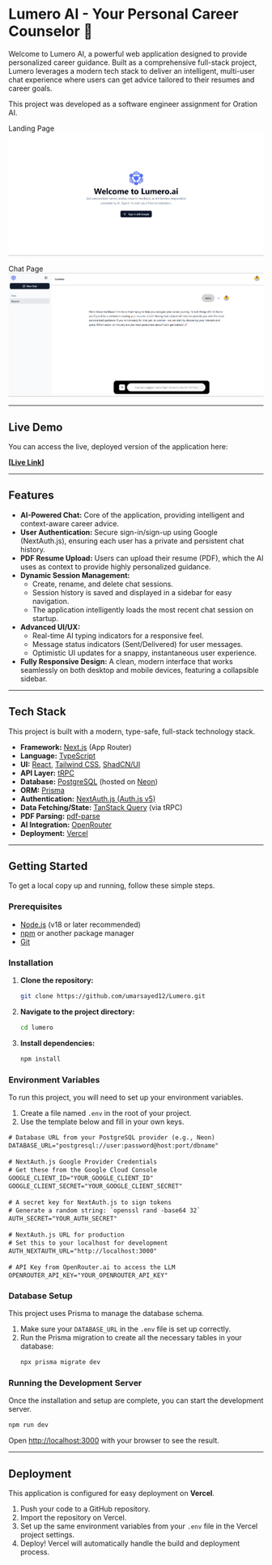# Lumero AI - Your Personal Career Counselor 🚀

Welcome to Lumero AI, a powerful web application designed to provide personalized career guidance. Built as a comprehensive full-stack project, Lumero leverages a modern tech stack to deliver an intelligent, multi-user chat experience where users can get advice tailored to their resumes and career goals.

This project was developed as a software engineer assignment for Oration AI.

Landing Page
![alt text](<Screenshot 2025-09-15 043528.png>)

Chat Page
![alt text](<Screenshot 2025-09-15 043512.png>)

---

## Live Demo

You can access the live, deployed version of the application here:

**[[Live Link](https://lumeroai.vercel.app/)]**

---

## Features

- **AI-Powered Chat:** Core of the application, providing intelligent and context-aware career advice.
- **User Authentication:** Secure sign-in/sign-up using Google (NextAuth.js), ensuring each user has a private and persistent chat history.
- **PDF Resume Upload:** Users can upload their resume (PDF), which the AI uses as context to provide highly personalized guidance.
- **Dynamic Session Management:**
  - Create, rename, and delete chat sessions.
  - Session history is saved and displayed in a sidebar for easy navigation.
  - The application intelligently loads the most recent chat session on startup.
- **Advanced UI/UX:**
  - Real-time AI typing indicators for a responsive feel.
  - Message status indicators (Sent/Delivered) for user messages.
  - Optimistic UI updates for a snappy, instantaneous user experience.
- **Fully Responsive Design:** A clean, modern interface that works seamlessly on both desktop and mobile devices, featuring a collapsible sidebar.

---

## Tech Stack

This project is built with a modern, type-safe, full-stack technology stack.

- **Framework:** [Next.js](https://nextjs.org/) (App Router)
- **Language:** [TypeScript](https://www.typescriptlang.org/)
- **UI:** [React](https://react.dev/), [Tailwind CSS](https://tailwindcss.com/), [ShadCN/UI](https://ui.shadcn.com/)
- **API Layer:** [tRPC](https://trpc.io/)
- **Database:** [PostgreSQL](https://www.postgresql.org/) (hosted on [Neon](https://neon.tech/))
- **ORM:** [Prisma](https://www.prisma.io/)
- **Authentication:** [NextAuth.js (Auth.js v5)](https://authjs.dev/)
- **Data Fetching/State:** [TanStack Query](https://tanstack.com/query/latest) (via tRPC)
- **PDF Parsing:** [pdf-parse](https://www.npmjs.com/package/pdf-parse)
- **AI Integration:** [OpenRouter](https://openrouter.ai/)
- **Deployment:** [Vercel](https://vercel.com/)

---

## Getting Started

To get a local copy up and running, follow these simple steps.

### Prerequisites

- [Node.js](https://nodejs.org/) (v18 or later recommended)
- [npm](https://www.npmjs.com/) or another package manager
- [Git](https://git-scm.com/)

### Installation

1.  **Clone the repository:**
    ```sh
    git clone https://github.com/umarsayed12/Lumero.git
    ```
2.  **Navigate to the project directory:**
    ```sh
    cd lumero
    ```
3.  **Install dependencies:**
    ```sh
    npm install
    ```

### Environment Variables

To run this project, you will need to set up your environment variables.

1.  Create a file named `.env` in the root of your project.
2.  Use the template below and fill in your own keys.

```env
# Database URL from your PostgreSQL provider (e.g., Neon)
DATABASE_URL="postgresql://user:password@host:port/dbname"

# NextAuth.js Google Provider Credentials
# Get these from the Google Cloud Console
GOOGLE_CLIENT_ID="YOUR_GOOGLE_CLIENT_ID"
GOOGLE_CLIENT_SECRET="YOUR_GOOGLE_CLIENT_SECRET"

# A secret key for NextAuth.js to sign tokens
# Generate a random string: `openssl rand -base64 32`
AUTH_SECRET="YOUR_AUTH_SECRET"

# NextAuth.js URL for production
# Set this to your localhost for development
AUTH_NEXTAUTH_URL="http://localhost:3000"

# API Key from OpenRouter.ai to access the LLM
OPENROUTER_API_KEY="YOUR_OPENROUTER_API_KEY"

```

### Database Setup

This project uses Prisma to manage the database schema.

1.  Make sure your `DATABASE_URL` in the `.env` file is set up correctly.
2.  Run the Prisma migration to create all the necessary tables in your database:
    ```sh
    npx prisma migrate dev
    ```

### Running the Development Server

Once the installation and setup are complete, you can start the development server.

```sh
npm run dev
```

Open [http://localhost:3000](https://www.google.com/search?q=http://localhost:3000) with your browser to see the result.

---

## Deployment

This application is configured for easy deployment on **Vercel**.

1.  Push your code to a GitHub repository.
2.  Import the repository on Vercel.
3.  Set up the same environment variables from your `.env` file in the Vercel project settings.
4.  Deploy\! Vercel will automatically handle the build and deployment process.

